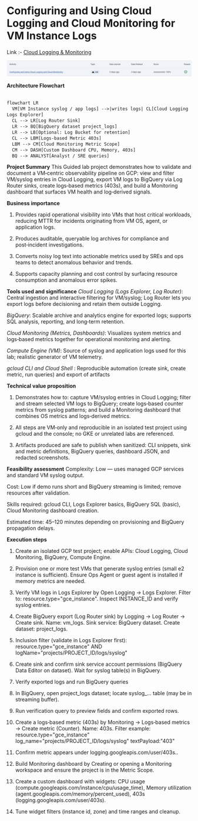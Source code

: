 # Configuring and Using Cloud Logging and Cloud Monitoring for VM Instance Logs

Link :- [Cloud Logging & Monitoring](https://www.skills.google/focuses/19183?parent=catalog)


![image](image-4.png)

**Architecture Flowchart**

```mermaid

flowchart LR
  VM[VM Instance syslog / app logs] -->|writes logs| CL[Cloud Logging Logs Explorer]
  CL --> LR[Log Router Sink]
  LR --> BQ[BigQuery dataset project_logs]
  LR --> LB[Optional: Log Bucket for retention]
  CL --> LBM[Logs‑based Metric 403s]
  LBM --> CM[Cloud Monitoring Metric Scope]
  CM --> DASH[Custom Dashboard CPU, Memory, 403s]
  BQ --> ANALYST[Analyst / SRE queries]

```
**Project Summary**
This Guided lab project demonstrates how to validate and document a VM‑centric observability pipeline on GCP: view and filter VM/syslog entries in Cloud Logging, export VM logs to BigQuery via Log Router sinks, create logs‑based metrics (403s), and build a Monitoring dashboard that surfaces VM health and log‑derived signals.

**Business importance**
1) Provides rapid operational visibility into VMs that host critical workloads, reducing MTTR for incidents originating from VM OS, agent, or application logs.

2) Produces auditable, queryable log archives for compliance and post‑incident investigations.

3) Converts noisy log text into actionable metrics used by SREs and ops teams to detect anomalous behavior and trends.

4) Supports capacity planning and cost control by surfacing resource consumption and anomalous error spikes.

**Tools used and significance**
*Cloud Logging (Logs Explorer, Log Router)*: Central ingestion and interactive filtering for VM/syslog; Log Router lets you export logs before decisioning and retain them outside Logging.

*BigQuery*: Scalable archive and analytics engine for exported logs; supports SQL analysis, reporting, and long‑term retention.

*Cloud Monitoring (Metrics, Dashboards)*: Visualizes system metrics and logs‑based metrics together for operational monitoring and alerting.

*Compute Engine (VM)*: Source of syslog and application logs used for this lab; realistic generator of VM telemetry.

*gcloud CLI and Cloud Shell* : Reproducible automation (create sink, create metric, run queries) and export of artifacts 

**Technical value proposition**
1) Demonstrates how to: capture VM/syslog entries in Cloud Logging; filter and stream selected VM logs to BigQuery; create logs‑based counter metrics from syslog patterns; and build a Monitoring dashboard that combines OS metrics and logs‑derived metrics.

2) All steps are VM‑only and reproducible in an isolated test project using gcloud and the console; no GKE or unrelated labs are referenced.

3) Artifacts produced are safe to publish when sanitized: CLI snippets, sink and metric definitions, BigQuery queries, dashboard JSON, and redacted screenshots.

**Feasibility assessment**
Complexity: Low — uses managed GCP services and standard VM syslog output.

Cost: Low if demo runs short and BigQuery streaming is limited; remove resources after validation.

Skills required: gcloud CLI, Logs Explorer basics, BigQuery SQL (basic), Cloud Monitoring dashboard creation.

Estimated time: 45–120 minutes depending on provisioning and BigQuery propagation delays.


**Execution steps**

1) Create an isolated GCP test project; enable APIs: Cloud Logging, Cloud Monitoring, BigQuery, Compute Engine.

2) Provision one or more test VMs that generate syslog entries (small e2 instance is sufficient). Ensure Ops Agent or guest agent is installed if memory metrics are needed.

3) Verify VM logs in Logs Explorer by Open Logging → Logs Explorer. Filter to: resource.type="gce_instance". Inspect INSTANCE_ID and verify syslog entries.

4) Create BigQuery export (Log Router sink) by Logging → Log Router → Create sink. Name: vm_logs. Sink service: BigQuery dataset. Create dataset: project_logs.

5) Inclusion filter (validate in Logs Explorer first): resource.type="gce_instance" AND logName="projects/PROJECT_ID/logs/syslog"

6) Create sink and confirm sink service account permissions (BigQuery Data Editor on dataset). Wait for syslog table(s) in BigQuery.

7) Verify exported logs and run BigQuery queries

8) In BigQuery, open project_logs dataset; locate syslog_... table (may be in streaming buffer).

9) Run verification query to preview fields and confirm exported rows.

10) Create a logs‑based metric (403s) by Monitoring → Logs‑based metrics → Create metric (Counter). Name: 403s. Filter example: resource.type="gce_instance" log_name="projects/PROJECT_ID/logs/syslog" textPayload:"403"

11) Confirm metric appears under logging.googleapis.com/user/403s..

12) Build Monitoring dashboard by Creating or opening a Monitoring workspace and ensure the project is in the Metric Scope.

13) Create a custom dashboard with widgets: CPU usage (compute.googleapis.com/instance/cpu/usage_time), Memory utilization (agent.googleapis.com/memory/percent_used), 403s (logging.googleapis.com/user/403s).

14) Tune widget filters (instance id, zone) and time ranges and cleanup.

